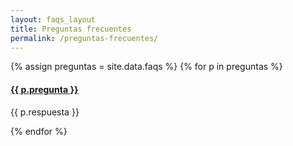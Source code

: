 ```yaml
---
layout: faqs_layout
title: Preguntas frecuentes
permalink: /preguntas-frecuentes/
---
```

<div class="col-sm-11 col-sm-offset-2">
<div class="panel-group" id="accordion" role="tablist" aria-multiselectable="true">
  {% assign preguntas = site.data.faqs  %}
  {% for p in preguntas %}
    <div class="panel panel-default">
      <div class="panel-heading" role="tab" id="headingOne-{{ p.id }}">
        <h4 class="panel-title">
          <a role="button" data-toggle="collapse" data-parent="#accordion" href="#collapseOne-{{ p.id }}" aria-expanded="true" aria-controls="collapseOne-{{ p.id }}">
            {{ p.pregunta }}
          </a>
        </h4>
      </div>
      <div id="collapseOne-{{ p.id }}" class="panel-collapse collapse" role="tabpanel" aria-labelledby="headingOne">
        <div class="panel-body">
          <p>{{ p.respuesta }}</p>
        </div>
      </div>
    </div>
  {% endfor %}

</div>
</div>
